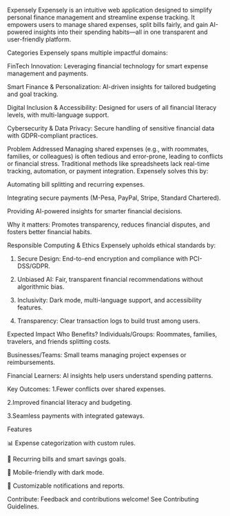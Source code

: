 Expensely
Expensely is an intuitive web application designed to simplify personal finance management and streamline expense tracking. It empowers users to manage shared expenses, split bills fairly, and gain AI-powered insights into their spending habits—all in one transparent and user-friendly platform.

Categories
Expensely spans multiple impactful domains:

FinTech Innovation: Leveraging financial technology for smart expense management and payments.

Smart Finance & Personalization: AI-driven insights for tailored budgeting and goal tracking.

Digital Inclusion & Accessibility: Designed for users of all financial literacy levels, with multi-language support.

Cybersecurity & Data Privacy: Secure handling of sensitive financial data with GDPR-compliant practices.

Problem Addressed
Managing shared expenses (e.g., with roommates, families, or colleagues) is often tedious and error-prone, leading to conflicts or financial stress. Traditional methods like spreadsheets lack real-time tracking, automation, or payment integration. Expensely solves this by:

Automating bill splitting and recurring expenses.

Integrating secure payments (M-Pesa, PayPal, Stripe, Standard Chartered).

Providing AI-powered insights for smarter financial decisions.

Why it matters: Promotes transparency, reduces financial disputes, and fosters better financial habits.

Responsible Computing & Ethics
Expensely upholds ethical standards by:

1. Secure Design: End-to-end encryption and compliance with PCI-DSS/GDPR.

2. Unbiased AI: Fair, transparent financial recommendations without algorithmic bias.

3. Inclusivity: Dark mode, multi-language support, and accessibility features.

4. Transparency: Clear transaction logs to build trust among users.

Expected Impact
Who Benefits?
Individuals/Groups: Roommates, families, travelers, and friends splitting costs.

Businesses/Teams: Small teams managing project expenses or reimbursements.

Financial Learners: AI insights help users understand spending patterns.

Key Outcomes:
1.Fewer conflicts over shared expenses.

2.Improved financial literacy and budgeting.

3.Seamless payments with integrated gateways.

Features

📊 Expense categorization with custom rules.

🔄 Recurring bills and smart savings goals.

📱 Mobile-friendly with dark mode.

🔔 Customizable notifications and reports.

Contribute: Feedback and contributions welcome! See Contributing Guidelines.
